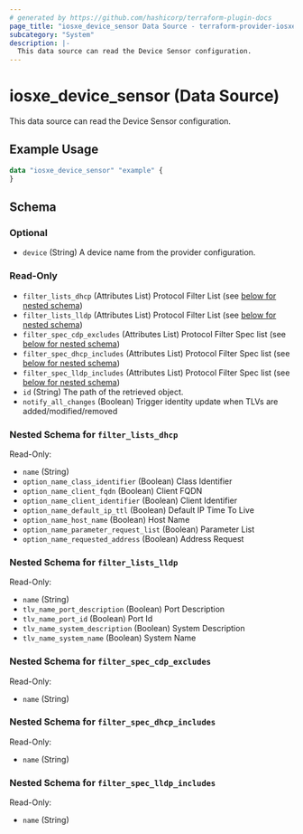 ```yaml
---
# generated by https://github.com/hashicorp/terraform-plugin-docs
page_title: "iosxe_device_sensor Data Source - terraform-provider-iosxe"
subcategory: "System"
description: |-
  This data source can read the Device Sensor configuration.
---
```


# iosxe_device_sensor (Data Source)

This data source can read the Device Sensor configuration.

## Example Usage

```terraform
data "iosxe_device_sensor" "example" {
}
```

<!-- schema generated by tfplugindocs -->
## Schema

### Optional

- `device` (String) A device name from the provider configuration.

### Read-Only

- `filter_lists_dhcp` (Attributes List) Protocol Filter List (see [below for nested schema](#nestedatt--filter_lists_dhcp))
- `filter_lists_lldp` (Attributes List) Protocol Filter List (see [below for nested schema](#nestedatt--filter_lists_lldp))
- `filter_spec_cdp_excludes` (Attributes List) Protocol Filter Spec list (see [below for nested schema](#nestedatt--filter_spec_cdp_excludes))
- `filter_spec_dhcp_includes` (Attributes List) Protocol Filter Spec list (see [below for nested schema](#nestedatt--filter_spec_dhcp_includes))
- `filter_spec_lldp_includes` (Attributes List) Protocol Filter Spec list (see [below for nested schema](#nestedatt--filter_spec_lldp_includes))
- `id` (String) The path of the retrieved object.
- `notify_all_changes` (Boolean) Trigger identity update when TLVs are added/modified/removed

<a id="nestedatt--filter_lists_dhcp"></a>
### Nested Schema for `filter_lists_dhcp`

Read-Only:

- `name` (String)
- `option_name_class_identifier` (Boolean) Class Identifier
- `option_name_client_fqdn` (Boolean) Client FQDN
- `option_name_client_identifier` (Boolean) Client Identifier
- `option_name_default_ip_ttl` (Boolean) Default IP Time To Live
- `option_name_host_name` (Boolean) Host Name
- `option_name_parameter_request_list` (Boolean) Parameter List
- `option_name_requested_address` (Boolean) Address Request


<a id="nestedatt--filter_lists_lldp"></a>
### Nested Schema for `filter_lists_lldp`

Read-Only:

- `name` (String)
- `tlv_name_port_description` (Boolean) Port Description
- `tlv_name_port_id` (Boolean) Port Id
- `tlv_name_system_description` (Boolean) System Description
- `tlv_name_system_name` (Boolean) System Name


<a id="nestedatt--filter_spec_cdp_excludes"></a>
### Nested Schema for `filter_spec_cdp_excludes`

Read-Only:

- `name` (String)


<a id="nestedatt--filter_spec_dhcp_includes"></a>
### Nested Schema for `filter_spec_dhcp_includes`

Read-Only:

- `name` (String)


<a id="nestedatt--filter_spec_lldp_includes"></a>
### Nested Schema for `filter_spec_lldp_includes`

Read-Only:

- `name` (String)
